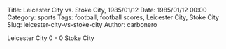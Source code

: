 Title: Leicester City vs. Stoke City, 1985/01/12
Date: 1985/01/12 00:00
Category: sports
Tags: football, football scores, Leicester City, Stoke City
Slug: leicester-city-vs-stoke-city
Author: carbonero


Leicester City 0 - 0 Stoke City
